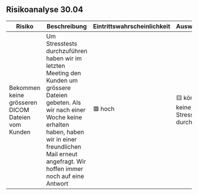 ## Risikoanalyse 30.04

| **Risiko** | **Beschreibung** | **Eintrittswahrscheinlichkeit** | **Auswirkungen** | **Gegenmassnahme** |
|------------|------------------|---------------|------------------|--------------------|
| Bekommen keine grösseren DICOM Dateien vom Kunden | Um Stresstests durchzuführen haben wir im letzten Meeting den Kunden um grössere Dateien gebeten. Als wir nach einer Woche keine erhalten haben, haben wir in einer freundlichen Mail erneut angefragt. Wir hoffen immer noch auf eine Antwort | 🟥 hoch  | 🟨 können keine Stresstests durchführen  |  Fragen beim nächsten Meeting vor Ort nochmal nach
